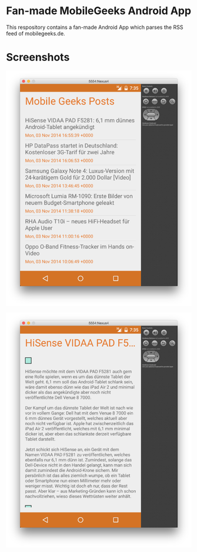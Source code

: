 Fan-made MobileGeeks Android App 
==============

This respository contains a fan-made Android App which parses the RSS feed of mobilegeeks.de. 

Screenshots
===

![](https://raw.githubusercontent.com/tscholze/mg-android-app/master/doc/v0-list.png)

![](https://raw.githubusercontent.com/tscholze/mg-android-app/master/doc/v0-detail.png)


